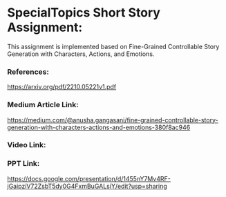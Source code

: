 # SpecialTopics Short Story Assignment:

This assignment is implemented based on Fine-Grained Controllable Story Generation with Characters, Actions, and Emotions.

### References: 
https://arxiv.org/pdf/2210.05221v1.pdf

### Medium Article Link:
https://medium.com/@anusha.gangasani/fine-grained-controllable-story-generation-with-characters-actions-and-emotions-380f8ac946

### Video Link:


### PPT Link:
https://docs.google.com/presentation/d/1455nY7Mv4RF-jGaipziV72ZsbT5dy0G4FxmBuGALsiY/edit?usp=sharing
